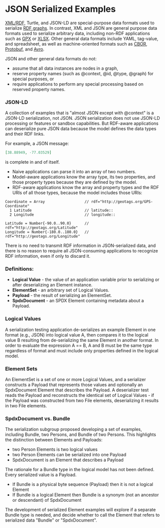 # JSON Serialized Examples

[XML/RDF](https://cambridgesemantics.com/blog/semantic-university/learn-rdf/rdf-vs-xml/#:~:text=This%20brings%20us%20to%20the,is%20primarily%20a%20data%20model.),
Turtle, and JSON-LD are special-purpose data formats used to serialize
[RDF graphs](https://www.w3.org/TR/owl2-overview/#Overview).
In contrast, XML and JSON are general purpose data formats used to serialize arbitrary data,
including non-RDF applications such as
[GPX](https://en.wikipedia.org/wiki/GPS_Exchange_Format) or
[XLSX](https://learn.microsoft.com/en-us/openspecs/office_standards/ms-xlsx/f780b2d6-8252-4074-9fe3-5d7bc4830968).
Other general data formats include YAML, tag-value, and spreadsheet, as well as machine-oriented
formats such as [CBOR](https://cbor.io/), [Protobuf](https://protobuf.dev/),
and [Avro](https://avro.apache.org/).

JSON and other general data formats do not:
* assume that all data instances are nodes in a graph,
* reserve property names (such as @context, @id, @type, @graph) for special purposes, or
* require applications to perform any special processing based on reserved property names.

### JSON-LD
A collection of examples that is "almost JSON except with @context" is a JSON-LD serialization, not JSON.
JSON serialization does not use JSON-LD processing or features or sandbox capabilities.
But RDF-aware applications can deserialize pure JSON data because the model defines the data types
and their RDF links.

For example, a JSON message:
```json
[38.88949, -77.03529]
```
is complete in and of itself.
* Naive applications can parse it into an array of two numbers.
* Model-aware applications know the array type, its two properties, and those property
types because they are defined by the model.
* RDF-aware applications know the array and property types and the RDF URIs of all those types,
because the model includes those URIs:
```
Coordinate = Array                  // rdf="http://geotags.org/GPS-Coordinate"
  1 Latitude                        // latitude::
  2 Longitude                       // longitude::

Latitude = Number{-90.0..90.0}      // rdf="http://geotags.org/Latitude"
Longitude = Number{-180.0..180.0}   // rdf="http://geotags.org/Longitude"
```
There is no need to transmit RDF information in JSON-serialized data, and there is no reason to
require all JSON-consuming applications to recognize RDF information, even if only to discard it.

### Definitions:
* **Logical Value** - the value of an application variable prior to serializing or
after deserializing an Element instance.
* **ElementSet** - an arbitrary set of Logical Values.
* **Payload** - the result of serializing an ElementSet.
* **SpdxDocument** - an SPDX Element containing metadata about a Payload.

### Logical Values

A serialization testing application de-serializes an example Element in one
format (e.g., JSON) into logical value A, then compares it to the logical
value B resulting from de-serializing the same Element in another format.
In order to evaluate the expression A == B, A and B must be the same type
regardless of format and must include only properties defined in the logical
model.

### Element Sets

An ElementSet is a set of one or more Logical Values, and a serializer constructs
a Payload that represents those values and optionally an SpdxDocument Element
that describes the Payload.
A deserializer test reads the Payload and reconstructs the identical set of
Logical Values - if the Payload was constructed from two File elements,
deserializing it results in two File elements.

### SpdxDocument vs. Bundle

The serialization subgroup proposed developing a set of examples, including
Bundle, two Persons, and Bundle of two Persons.
This highlights the distinction between Elements and Payloads:
- two Person Elements is two logical values
- two Person Elements can be serialized into one Payload
- SpdxDocument is an Element that describes a Payload

The rationale for a Bundle type in the logical model has not been defined.
Every serialized value is a Payload.
* If Bundle is a physical byte sequence (Payload) then it is not a logical Element
* If Bundle is a logical Element then Bundle is a synonym (not an ancestor
or descendant) of SpdxDocument

The development of serialized Element examples will explore if a separate
Bundle type is needed, and decide whether to call the Element that refers
to serialized data "Bundle" or "SpdxDocument".